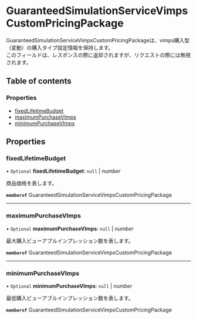 # GuaranteedSimulationServiceVimpsCustomPricingPackage


<div lang=\"ja\">   GuaranteedSimulationServiceVimpsCustomPricingPackageは、vimps購入型（変動）の購入タイプ設定情報を保持します。<br>   このフィールドは、レスポンスの際に返却されますが、リクエストの際には無視されます。 </div> 

## Table of contents

### Properties

- [fixedLifetimeBudget](guaranteedsimulationservicevimpscustompricingpackage.md#fixedlifetimebudget)
- [maximumPurchaseVImps](guaranteedsimulationservicevimpscustompricingpackage.md#maximumpurchasevimps)
- [minimumPurchaseVImps](guaranteedsimulationservicevimpscustompricingpackage.md#minimumpurchasevimps)

## Properties

### fixedLifetimeBudget

• `Optional` **fixedLifetimeBudget**: ``null`` \| *number*

<div lang=\"ja\">商品価格を表します。</div> 

**`memberof`** GuaranteedSimulationServiceVimpsCustomPricingPackage

___

### maximumPurchaseVImps

• `Optional` **maximumPurchaseVImps**: ``null`` \| *number*

<div lang=\"ja\">最大購入ビューアブルインプレッション数を表します。</div> 

**`memberof`** GuaranteedSimulationServiceVimpsCustomPricingPackage

___

### minimumPurchaseVImps

• `Optional` **minimumPurchaseVImps**: ``null`` \| *number*

<div lang=\"ja\">最低購入ビューアブルインプレッション数を表します。</div> 

**`memberof`** GuaranteedSimulationServiceVimpsCustomPricingPackage
